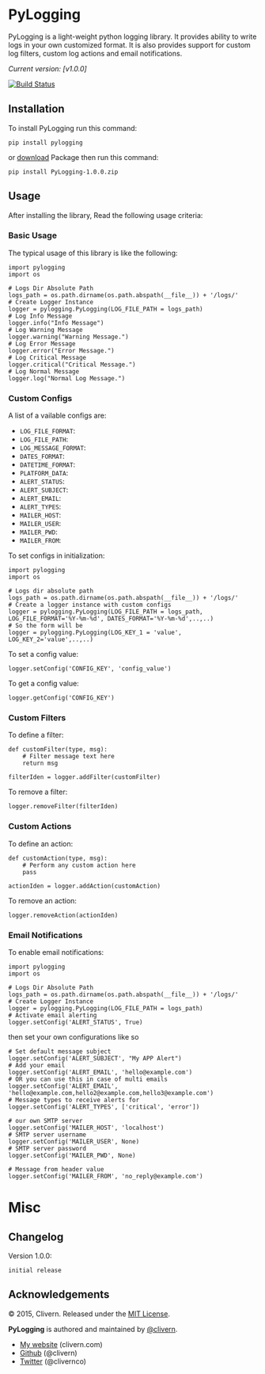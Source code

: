 PyLogging
=========

PyLogging is a light-weight python logging library. It provides ability to write logs in your own customized format. It is also provides support for custom log filters, custom log actions and email notifications.

*Current version: [v1.0.0]*

[![Build Status](https://travis-ci.org/Clivern/PyLogging.svg?branch=master)](https://travis-ci.org/Clivern/PyLogging)

Installation
------------
To install PyLogging run this command:
```
pip install pylogging
```
or [download](https://github.com/Clivern/pylogging/archive/1.0.0.zip) Package then run this command:
```
pip install PyLogging-1.0.0.zip
```

Usage
-----
After installing the library, Read the following usage criteria:

### Basic Usage

The typical usage of this library is like the following:
```
import pylogging
import os

# Logs Dir Absolute Path
logs_path = os.path.dirname(os.path.abspath(__file__)) + '/logs/'
# Create Logger Instance
logger = pylogging.PyLogging(LOG_FILE_PATH = logs_path)
# Log Info Message
logger.info("Info Message")
# Log Warning Message
logger.warning("Warning Message.")
# Log Error Message
logger.error("Error Message.")
# Log Critical Message
logger.critical("Critical Message.")
# Log Normal Message
logger.log("Normal Log Message.")
```

### Custom Configs

A list of a vailable configs are:

 * `LOG_FILE_FORMAT`:
 * `LOG_FILE_PATH`:
 * `LOG_MESSAGE_FORMAT`:
 * `DATES_FORMAT`:
 * `DATETIME_FORMAT`:
 * `PLATFORM_DATA`:
 * `ALERT_STATUS`:
 * `ALERT_SUBJECT`:
 * `ALERT_EMAIL`:
 * `ALERT_TYPES`:
 * `MAILER_HOST`:
 * `MAILER_USER`:
 * `MAILER_PWD`:
 * `MAILER_FROM`: 

To set configs in initialization:
```
import pylogging
import os

# Logs dir absolute path
logs_path = os.path.dirname(os.path.abspath(__file__)) + '/logs/'
# Create a logger instance with custom configs
logger = pylogging.PyLogging(LOG_FILE_PATH = logs_path, LOG_FILE_FORMAT='%Y-%m-%d', DATES_FORMAT='%Y-%m-%d',..,..)
# So the form will be
logger = pylogging.PyLogging(LOG_KEY_1 = 'value', LOG_KEY_2='value',..,..)
```

To set a config value:
```
logger.setConfig('CONFIG_KEY', 'config_value')
```

To get a config value:
```
logger.getConfig('CONFIG_KEY')
```

### Custom Filters

To define a filter:
```
def customFilter(type, msg):
	# Filter message text here
	return msg

filterIden = logger.addFilter(customFilter)
```

To remove a filter:
```
logger.removeFilter(filterIden)
```

### Custom Actions

To define an action:
```
def customAction(type, msg):
	# Perform any custom action here
	pass

actionIden = logger.addAction(customAction)
```

To remove an action:
```
logger.removeAction(actionIden)
```

### Email Notifications

To enable email notifications:
```
import pylogging
import os

# Logs Dir Absolute Path
logs_path = os.path.dirname(os.path.abspath(__file__)) + '/logs/'
# Create Logger Instance
logger = pylogging.PyLogging(LOG_FILE_PATH = logs_path)
# Activate email alerting
logger.setConfig('ALERT_STATUS', True)
```

then set your own configurations like so
```
# Set default message subject
logger.setConfig('ALERT_SUBJECT', "My APP Alert")
# Add your email
logger.setConfig('ALERT_EMAIL', 'hello@example.com')
# OR you can use this in case of multi emails
logger.setConfig('ALERT_EMAIL', 'hello@example.com,hello2@example.com,hello3@example.com')
# Message types to receive alerts for
logger.setConfig('ALERT_TYPES', ['critical', 'error'])

# our own SMTP server
logger.setConfig('MAILER_HOST', 'localhost')
# SMTP server username
logger.setConfig('MAILER_USER', None)
# SMTP server password
logger.setConfig('MAILER_PWD', None)

# Message from header value
logger.setConfig('MAILER_FROM', 'no_reply@example.com')
```

<!--
Customizing
===========

Basic
-----

Full
----

-->
Misc
====

Changelog
---------
Version 1.0.0:
```
initial release
```

Acknowledgements
----------------

© 2015, Clivern. Released under the [MIT License](http://www.opensource.org/licenses/mit-license.php).

**PyLogging** is authored and maintained by [@clivern](http://github.com/clivern).

 * [My website](http://clivern.com) (clivern.com)
 * [Github](http://github.com/clivern) (@clivern)
 * [Twitter](http://twitter.com/clivernco) (@clivernco)